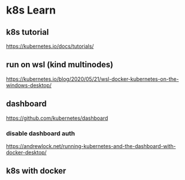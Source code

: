 # k8s Learn

## k8s tutorial

https://kubernetes.io/docs/tutorials/

## run on wsl (kind multinodes)

https://kubernetes.io/blog/2020/05/21/wsl-docker-kubernetes-on-the-windows-desktop/

## dashboard

https://github.com/kubernetes/dashboard

### disable dashboard auth
https://andrewlock.net/running-kubernetes-and-the-dashboard-with-docker-desktop/

## k8s with docker
